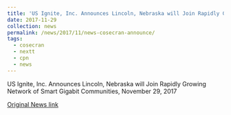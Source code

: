 ```yaml
---
title: 'US Ignite, Inc. Announces Lincoln, Nebraska will Join Rapidly Growing Network of Smart Gigabit Communities'
date: 2017-11-29
collection: news
permalink: /news/2017/11/news-cosecran-announce/
tags:
  - cosecran
  - nextt
  - cpn
  - news
---
```


US Ignite, Inc. Announces Lincoln, Nebraska will Join Rapidly Growing Network of Smart Gigabit Communities, November 29, 2017

[Original News link](https://www.us-ignite.org/news/us-ignite-inc-announces-lincoln-nebraska-will-join-rapidly-growing-network-of-smart-gigabit-communities/)

